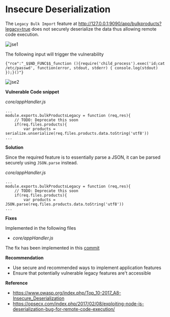 # Insecure Deserialization

The `Legacy Bulk Import` feature at http://127.0.0.1:9090/app/bulkproducts?legacy=true does not securely deserialize the data thus allowing remote code execution.

![jse1](/resources/jse1.png)

The following input will trigger the vulnerability

```
{"rce":"_$$ND_FUNC$$_function (){require('child_process').exec('id;cat /etc/passwd', function(error, stdout, stderr) { console.log(stdout) });}()"}
```

![jse2](/resources/jse2.png)

**Vulnerable Code snippet**

*core/appHandler.js*
```         
...
module.exports.bulkProductsLegacy = function (req,res){
	// TODO: Deprecate this soon
	if(req.files.products){
		var products = serialize.unserialize(req.files.products.data.toString('utf8'))
...
```

**Solution**

Since the required feature is to essentially parse a JSON, it can be parsed securely using `JSON.parse` instead.

*core/appHandler.js*
```
...
module.exports.bulkProductsLegacy = function (req,res){
	// TODO: Deprecate this soon
	if(req.files.products){
		var products = JSON.parse(req.files.products.data.toString('utf8'))
...
```

**Fixes**

Implemented in the following files

- *core/appHandler.js*

The fix has been implemented in this [commit](https://github.com/appsecco/dvna/commit/624a4ee88b3af804271d183f2921448851ddbfff)

**Recommendation**

- Use secure and recommended ways to implement application features
- Ensure that potentially vulnerable legacy features are't accessible

**Reference**

- <https://www.owasp.org/index.php/Top_10-2017_A8-Insecure_Deserialization>
- <https://opsecx.com/index.php/2017/02/08/exploiting-node-js-deserialization-bug-for-remote-code-execution/>
